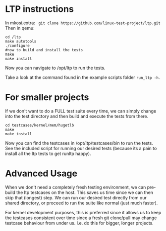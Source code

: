 # LTP instructions
In mkosi.extra:
``` git clone https://github.com/linux-test-project/ltp.git```
Then in qemu:
```
cd /ltp
make autotools
./configure
#now to build and install the tests
make
make install
```
Now you can navigate to /opt/ltp to run the tests.

Take a look at the command found in the example scripts folder ```run_ltp -h```.

# For smaller projects
If we don't want to do a FULL test suite every time, we can simply
change into the test directory and then build and execute the tests from
there.

```
cd testcases/kernel/mem/hugetlb
make
make install
```

Now you can find the testcases in /opt/ltp/testcases/bin to run the tests.
See the included script for running our desired tests (because its a pain
to install all the ltp tests to get runltp happy).

# Advanced Usage
When we don't need a completely fresh testing environment, we can pre-build
the ltp testcases on the host. This saves us time since we can then skip
that (longest) step. We can run our desired test directly from our shared
directory, or proceed to run the suite like normal (just much faster).

For kernel development purposes, this is preferred since it allows us to
keep the testcases consistent over time since a fresh git clone/pull may
change testcase behaviour from under us. I.e. do this for bigger, longer
projects.
